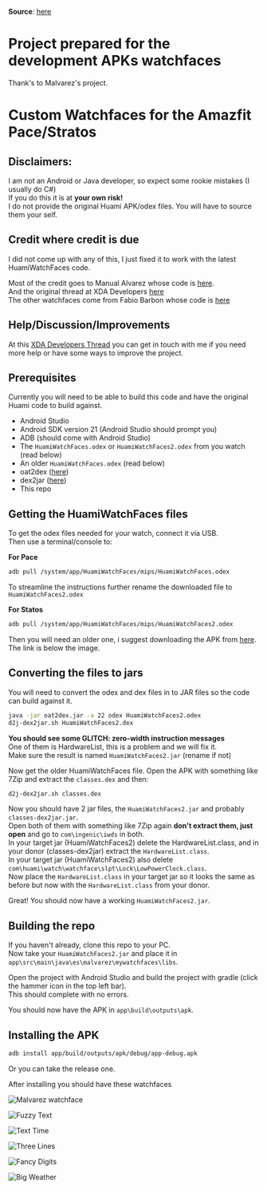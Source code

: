 **Source**: [here](https://github.com/RavenLiquid/amazfit-watchface)

# Project prepared for the development APKs watchfaces

Thank's to Malvarez's project.

# Custom Watchfaces for the Amazfit Pace/Stratos

## Disclaimers:
I am not an Android or Java developer, so expect some rookie mistakes (I usually do C#)  
If you do this it is at **your own risk!**  
I do not provide the original Huami APK/odex files. You will have to source them your self.  

## Credit where credit is due
I did not come up with any of this, I just fixed it to work with the latest HuamiWatchFaces code.

Most of the credit goes to Manual Alvarez whose code is [here](https://github.com/manuel-alvarez-alvarez/malvarez-watchface).  
And the original thread at XDA Developers [here](https://forum.xda-developers.com/smartwatch/amazfit/watchface-amazfit-watch-t3596912)  
The other watchfaces come from Fabio Barbon whose code is [here](https://github.com/drbourbon/drbourbon-watchfaces)  

## Help/Discussion/Improvements ##
At this [XDA Developers Thread](https://forum.xda-developers.com/smartwatch/amazfit/project-huamiwatchfaces-based-custom-t3760814) you can get in touch with me if you need more help or have some ways to improve the project.

## Prerequisites
Currently you will need to be able to build this code and have the original Huami code to build against.
- Android Studio
- Android SDK version 21 (Android Studio should prompt you)
- ADB (should come with Android Studio)
- The `HuamiWatchFaces.odex` or `HuamiWatchFaces2.odex` from you watch (read below)
- An older `HuamiWatchFaces.odex` (read below)
- oat2dex ([here](https://github.com/testwhat/SmaliEx))
- dex2jar ([here](https://github.com/pxb1988/dex2jar))
- This repo

## Getting the HuamiWatchFaces files
To get the odex files needed for your watch, connect it via USB.  
Then use a terminal/console to:

**For Pace**
```sh
adb pull /system/app/HuamiWatchFaces/mips/HuamiWatchFaces.odex
```

To streamline the instructions further rename the downloaded file to `HuamiWatchFaces2.odex`

**For Statos**
```sh
adb pull /system/app/HuamiWatchFaces/mips/HuamiWatchFaces2.odex
```

Then you will need an older one, i suggest downloading the APK from [here](http://amazfitcentral.com/2017/08/19/amazfit-amazing-watch-faces/). The link is below the image.

## Converting the files to jars
You will need to convert the odex and dex files in to JAR files so the code can build against it.

```sh
java -jar oat2dex.jar -a 22 odex HuamiWatchFaces2.odex
d2j-dex2jar.sh HuamiWatchFaces2.dex
```

**You should see some GLITCH: zero-width instruction messages**  
One of them is HardwareList, this is a problem and we will fix it.  
Make sure the result is named `HuamiWatchFaces2.jar` (rename if not)  

Now get the older HuamiWatchFaces file. Open the APK with something like 7Zip and extract the `classes.dex` and then:

```sh
d2j-dex2jar.sh classes.dex
```

Now you should have 2 jar files, the  `HuamiWatchFaces2.jar` and probably `classes-dex2jar.jar`.  
Open both of them with something like 7Zip again **don't extract them, just open** and go to `com\ingenic\iwds` in both.  
In your target jar (HuamiWatchFaces2) delete the HardwareList.class, and in your donor (classes-dex2jar) extract the `HardwareList.class`.  
In your target jar (HuamiWatchFaces2) also delete `com\huami\watch\watchface\slpt\Lock\LowPowerClock.class`.  
Now place the `HardwareList.class` in your target jar so it looks the same as before but now with the `HardwareList.class` from your donor.  

Great! You should now have a working `HuamiWatchFaces2.jar`.

## Building the repo ##
If you haven't already, clone this repo to your PC.  
Now take your `HuamiWatchFaces2.jar` and place it in `app\src\main\java\es\malvarez\mywatchfaces\libs`.

Open the project with Android Studio and build the project with gradle (click the hammer icon in the top left bar).  
This should complete with no errors.

You should now have the APK in `app\build\outputs\apk`.

## Installing the APK ##
```sh
adb install app/build/outputs/apk/debug/app-debug.apk
```
Or you can take the release one.

After installing you should have these watchfaces

![Malvarez watchface](https://github.com/RavenLiquid/amazfit-watchfaces/raw/master/app/src/main/res/drawable-nodpi/preview_malvarez.png)

![Fuzzy Text](https://github.com/RavenLiquid/amazfit-watchfaces/raw/master/app/src/main/res/drawable-nodpi/preview_fuzzytext.png "")

![Text Time](https://github.com/RavenLiquid/amazfit-watchfaces/raw/master/app/src/main/res/drawable-nodpi/preview_texttime.png?raw=true "")

![Three Lines](https://github.com/RavenLiquid/amazfit-watchfaces/raw/master/app/src/main/res/drawable-nodpi/preview_threelines.png?raw=true "")

![Fancy Digits](https://github.com/RavenLiquid/amazfit-watchfaces/raw/master/app/src/main/res/drawable-nodpi/preview_hugetext.png?raw=true "")

![Big Weather](https://github.com/RavenLiquid/amazfit-watchfaces/raw/master/app/src/main/res/drawable-nodpi/preview_hugeweather.png?raw=true "")
